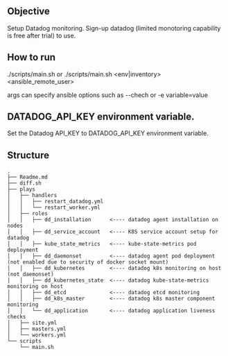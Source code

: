 ## Objective
Setup Datadog monitoring. Sign-up datadog (limited monotoring capability is free after trial) to use.

## How to run
./scripts/main.sh or
./scripts/main.sh <env|inventory> <ansible_remote_user> <args>

args can specify ansible options such as --chech or -e variable=value

## DATADOG_API_KEY environment variable.
Set the Datadog API_KEY to DATADOG_API_KEY environment variable.

## Structure

```
.
├── Readme.md
├── diff.sh
├── plays
│   ├── handlers
│   │   ├── restart_datadog.yml
│   │   └── restart_worker.yml
│   ├── roles
│   │   ├── dd_installation      <---- datadog agent installation on nodes
│   │   ├── dd_service_account   <---- K8S service account setup for datadog
│   │   ├── kube_state_metrics   <---- kube-state-metrics pod deployment
│   │   ├── dd_daemonset         <---- datadog agent pod deployment (not enabled due to security of docker socket mount)
│   │   ├── dd_kubernetes        <---- datadog k8s monitoring on host (not daemonset)
│   │   ├── dd_kubernetes_state  <---- datadog kube-state-metrics monitoring on host
│   │   ├── dd_etcd              <---- datadog etcd monitoring
│   │   ├── dd_k8s_master        <---- datadog k8s master component monitoring
│   │   └── dd_application       <---- datadog application liveness checks
│   ├── site.yml
│   ├── masters.yml
│   └── workers.yml
└── scripts
    └── main.sh

```